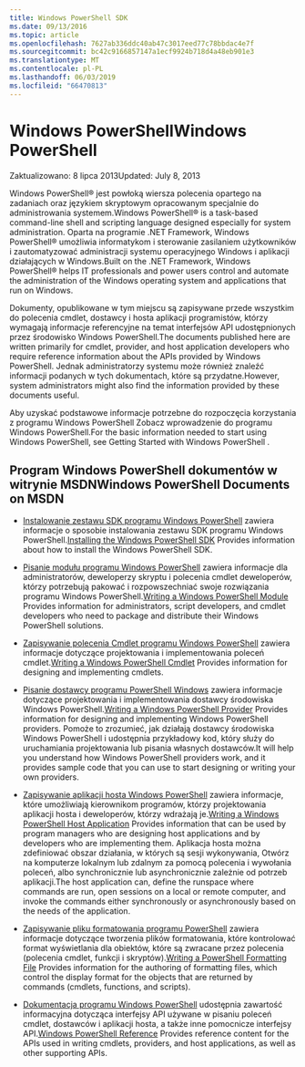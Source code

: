 ```yaml
---
title: Windows PowerShell SDK
ms.date: 09/13/2016
ms.topic: article
ms.openlocfilehash: 7627ab336ddc40ab47c3017eed77c78bbdac4e7f
ms.sourcegitcommit: bc42c9166857147a1ecf9924b718d4a48eb901e3
ms.translationtype: MT
ms.contentlocale: pl-PL
ms.lasthandoff: 06/03/2019
ms.locfileid: "66470813"
---
```

# <a name="windows-powershell"></a><span data-ttu-id="5e26a-102">Windows PowerShell</span><span class="sxs-lookup"><span data-stu-id="5e26a-102">Windows PowerShell</span></span>

<span data-ttu-id="5e26a-103">Zaktualizowano: 8 lipca 2013</span><span class="sxs-lookup"><span data-stu-id="5e26a-103">Updated: July 8, 2013</span></span>

<span data-ttu-id="5e26a-104">Windows PowerShell® jest powłoką wiersza polecenia opartego na zadaniach oraz językiem skryptowym opracowanym specjalnie do administrowania systemem.</span><span class="sxs-lookup"><span data-stu-id="5e26a-104">Windows PowerShell® is a task-based command-line shell and scripting language designed especially for system administration.</span></span> <span data-ttu-id="5e26a-105">Oparta na programie .NET Framework, Windows PowerShell® umożliwia informatykom i sterowanie zasilaniem użytkowników i zautomatyzować administracji systemu operacyjnego Windows i aplikacji działających w Windows.</span><span class="sxs-lookup"><span data-stu-id="5e26a-105">Built on the .NET Framework, Windows PowerShell® helps IT professionals and power users control and automate the administration of the Windows operating system and applications that run on Windows.</span></span>

<span data-ttu-id="5e26a-106">Dokumenty, opublikowane w tym miejscu są zapisywane przede wszystkim do polecenia cmdlet, dostawcy i hosta aplikacji programistów, którzy wymagają informacje referencyjne na temat interfejsów API udostępnionych przez środowisko Windows PowerShell.</span><span class="sxs-lookup"><span data-stu-id="5e26a-106">The documents published here are written primarily for cmdlet, provider, and host application developers who require reference information about the APIs provided by Windows PowerShell.</span></span>
<span data-ttu-id="5e26a-107">Jednak administratorzy systemu może również znaleźć informacji podanych w tych dokumentach, które są przydatne.</span><span class="sxs-lookup"><span data-stu-id="5e26a-107">However, system administrators might also find the information provided by these documents useful.</span></span>

<span data-ttu-id="5e26a-108">Aby uzyskać podstawowe informacje potrzebne do rozpoczęcia korzystania z programu Windows PowerShell Zobacz wprowadzenie do programu Windows PowerShell.</span><span class="sxs-lookup"><span data-stu-id="5e26a-108">For the basic information needed to start using Windows PowerShell, see Getting Started with Windows PowerShell .</span></span>

## <a name="windows-powershell-documents-on-msdn"></a><span data-ttu-id="5e26a-109">Program Windows PowerShell dokumentów w witrynie MSDN</span><span class="sxs-lookup"><span data-stu-id="5e26a-109">Windows PowerShell Documents on MSDN</span></span>

- <span data-ttu-id="5e26a-110">[Instalowanie zestawu SDK programu Windows PowerShell](./installing-the-windows-powershell-sdk.md) zawiera informacje o sposobie instalowania zestawu SDK programu Windows PowerShell.</span><span class="sxs-lookup"><span data-stu-id="5e26a-110">[Installing the Windows PowerShell SDK](./installing-the-windows-powershell-sdk.md) Provides information about how to install the Windows PowerShell SDK.</span></span>

- <span data-ttu-id="5e26a-111">[Pisanie modułu programu Windows PowerShell](./module/writing-a-windows-powershell-module.md) zawiera informacje dla administratorów, deweloperzy skryptu i polecenia cmdlet deweloperów, którzy potrzebują pakować i rozpowszechniać swoje rozwiązania programu Windows PowerShell.</span><span class="sxs-lookup"><span data-stu-id="5e26a-111">[Writing a Windows PowerShell Module](./module/writing-a-windows-powershell-module.md) Provides information for administrators, script developers, and cmdlet developers who need to package and distribute their Windows PowerShell solutions.</span></span>

- <span data-ttu-id="5e26a-112">[Zapisywanie polecenia Cmdlet programu Windows PowerShell](./cmdlet/writing-a-windows-powershell-cmdlet.md) zawiera informacje dotyczące projektowania i implementowania poleceń cmdlet.</span><span class="sxs-lookup"><span data-stu-id="5e26a-112">[Writing a Windows PowerShell Cmdlet](./cmdlet/writing-a-windows-powershell-cmdlet.md) Provides information for designing and implementing cmdlets.</span></span>

- <span data-ttu-id="5e26a-113">[Pisanie dostawcy programu PowerShell Windows](./provider/writing-a-windows-powershell-provider.md) zawiera informacje dotyczące projektowania i implementowania dostawcy środowiska Windows PowerShell.</span><span class="sxs-lookup"><span data-stu-id="5e26a-113">[Writing a Windows PowerShell Provider](./provider/writing-a-windows-powershell-provider.md) Provides information for designing and implementing Windows PowerShell providers.</span></span> <span data-ttu-id="5e26a-114">Pomoże to zrozumieć, jak działają dostawcy środowiska Windows PowerShell i udostępnia przykładowy kod, który służy do uruchamiania projektowania lub pisania własnych dostawców.</span><span class="sxs-lookup"><span data-stu-id="5e26a-114">It will help you understand how Windows PowerShell providers work, and it provides sample code that you can use to start designing or writing your own providers.</span></span>

- <span data-ttu-id="5e26a-115">[Zapisywanie aplikacji hosta Windows PowerShell](./hosting/writing-a-windows-powershell-host-application.md) zawiera informacje, które umożliwiają kierownikom programów, którzy projektowania aplikacji hosta i deweloperów, którzy wdrażają je.</span><span class="sxs-lookup"><span data-stu-id="5e26a-115">[Writing a Windows PowerShell Host Application](./hosting/writing-a-windows-powershell-host-application.md) Provides information that can be used by program managers who are designing host applications and by developers who are implementing them.</span></span> <span data-ttu-id="5e26a-116">Aplikacja hosta można zdefiniować obszar działania, w których są sesji wykonywania, Otwórz na komputerze lokalnym lub zdalnym za pomocą polecenia i wywołania poleceń, albo synchronicznie lub asynchronicznie zależnie od potrzeb aplikacji.</span><span class="sxs-lookup"><span data-stu-id="5e26a-116">The host application can, define the runspace where commands are run, open sessions on a local or remote computer, and invoke the commands either synchronously or asynchronously based on the needs of the application.</span></span>

- <span data-ttu-id="5e26a-117">[Zapisywanie pliku formatowania programu PowerShell](./format/writing-a-powershell-formatting-file.md) zawiera informacje dotyczące tworzenia plików formatowania, które kontrolować format wyświetlania dla obiektów, które są zwracane przez polecenia (polecenia cmdlet, funkcji i skryptów).</span><span class="sxs-lookup"><span data-stu-id="5e26a-117">[Writing a PowerShell Formatting File](./format/writing-a-powershell-formatting-file.md) Provides information for the authoring of formatting files, which control the display format for the objects that are returned by commands (cmdlets, functions, and scripts).</span></span>

- <span data-ttu-id="5e26a-118">[Dokumentacja programu Windows PowerShell](./windows-powershell-reference.md) udostępnia zawartość informacyjna dotycząca interfejsy API używane w pisaniu poleceń cmdlet, dostawców i aplikacji hosta, a także inne pomocnicze interfejsy API.</span><span class="sxs-lookup"><span data-stu-id="5e26a-118">[Windows PowerShell Reference](./windows-powershell-reference.md) Provides reference content for the APIs used in writing cmdlets, providers, and host applications, as well as other supporting APIs.</span></span>
